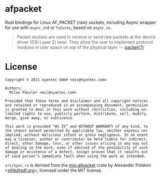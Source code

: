 afpacket
============

Rust bindings for Linux AF_PACKET (raw) sockets, including Async wrapper
for use with `async_std` or `futures`, based on `async_io`.

> Packet sockets are used to receive or send raw packets at the device
> driver (OSI Layer 2) level.  They allow the user to implement
> protocol modules in user space on top of the physical layer.
  -- [packet(7)](http://man7.org/linux/man-pages/man7/packet.7.html)

# License

```
Copyright © 2021 nyantec GmbH <oss@nyantec.com>

Authors:
  Milan Pässler <mil@nyantec.com>

Provided that these terms and disclaimer and all copyright notices
are retained or reproduced in an accompanying document, permission
is granted to deal in this work without restriction, including un‐
limited rights to use, publicly perform, distribute, sell, modify,
merge, give away, or sublicence.

This work is provided “AS IS” and WITHOUT WARRANTY of any kind, to
the utmost extent permitted by applicable law, neither express nor
implied; without malicious intent or gross negligence. In no event
may a licensor, author or contributor be held liable for indirect,
direct, other damage, loss, or other issues arising in any way out
of dealing in the work, even if advised of the possibility of such
damage or existence of a defect, except proven that it results out
of said person’s immediate fault when using the work as intended.
```

`src/sync.rs` is derived from the
[mio-afpacket](https://github.com/polachok/mio-afpacket) crate by
Alexander Polakov \<plhk@sdf.org>, licensed under the MIT license.
